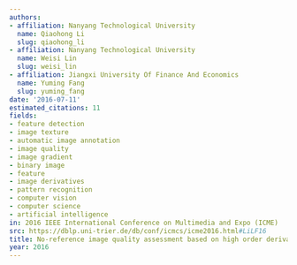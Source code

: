 ```yaml
---
authors:
- affiliation: Nanyang Technological University
  name: Qiaohong Li
  slug: qiaohong_li
- affiliation: Nanyang Technological University
  name: Weisi Lin
  slug: weisi_lin
- affiliation: Jiangxi University Of Finance And Economics
  name: Yuming Fang
  slug: yuming_fang
date: '2016-07-11'
estimated_citations: 11
fields:
- feature detection
- image texture
- automatic image annotation
- image quality
- image gradient
- binary image
- feature
- image derivatives
- pattern recognition
- computer vision
- computer science
- artificial intelligence
in: 2016 IEEE International Conference on Multimedia and Expo (ICME)
src: https://dblp.uni-trier.de/db/conf/icmcs/icme2016.html#LiLF16
title: No-reference image quality assessment based on high order derivatives
year: 2016
---
```

